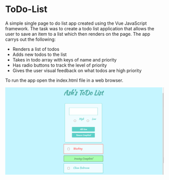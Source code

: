 # ToDo-List
A simple single page to do list app created using the Vue JavaScript framework. The task was to create a todo list application that allows the user to save an item to a list which then renders on the page. The app carrys out the following:

* Renders a list of todos
* Adds new todos to the list
* Takes in todo array with keys of name and priority
* Has radio buttons to track the level of priority
* Gives the user visual feedback on what todos are high priority

To run the app open the index.html file in a web browser.

![Home Page](ToDoList.png)
